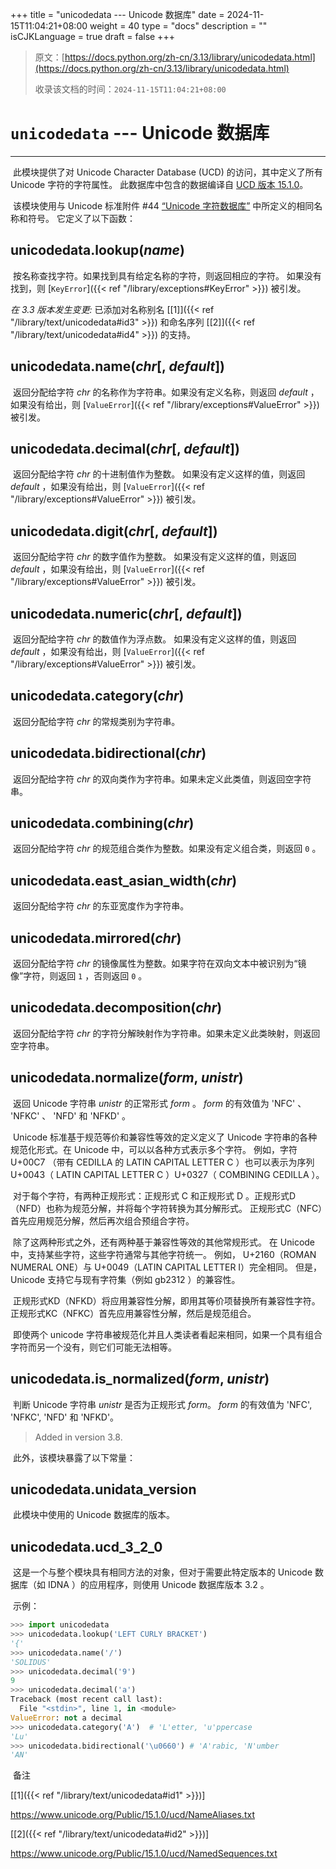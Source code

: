 +++
title = "unicodedata --- Unicode 数据库"
date = 2024-11-15T11:04:21+08:00
weight = 40
type = "docs"
description = ""
isCJKLanguage = true
draft = false
+++

> 原文：[https://docs.python.org/zh-cn/3.13/library/unicodedata.html](https://docs.python.org/zh-cn/3.13/library/unicodedata.html)
>
> 收录该文档的时间：`2024-11-15T11:04:21+08:00`

# `unicodedata` --- Unicode 数据库

------

​	此模块提供了对 Unicode Character Database (UCD) 的访问，其中定义了所有 Unicode 字符的字符属性。 此数据库中包含的数据编译自 [UCD 版本 15.1.0](https://www.unicode.org/Public/15.1.0/ucd)。

​	该模块使用与 Unicode 标准附件 #44 [“Unicode 字符数据库”](https://www.unicode.org/reports/tr44/) 中所定义的相同名称和符号。 它定义了以下函数：

## unicodedata.**lookup**(*name*)

​	按名称查找字符。如果找到具有给定名称的字符，则返回相应的字符。 如果没有找到，则 [`KeyError`]({{< ref "/library/exceptions#KeyError" >}}) 被引发。

*在 3.3 版本发生变更:* 已添加对名称别名 [[1\]]({{< ref "/library/text/unicodedata#id3" >}}) 和命名序列 [[2\]]({{< ref "/library/text/unicodedata#id4" >}}) 的支持。

## unicodedata.**name**(*chr*[, *default*])

​	返回分配给字符 *chr* 的名称作为字符串。如果没有定义名称，则返回 *default* ，如果没有给出，则 [`ValueError`]({{< ref "/library/exceptions#ValueError" >}}) 被引发。

## unicodedata.**decimal**(*chr*[, *default*])

​	返回分配给字符 *chr* 的十进制值作为整数。 如果没有定义这样的值，则返回 *default* ，如果没有给出，则 [`ValueError`]({{< ref "/library/exceptions#ValueError" >}}) 被引发。

## unicodedata.**digit**(*chr*[, *default*])

​	返回分配给字符 *chr* 的数字值作为整数。 如果没有定义这样的值，则返回 *default* ，如果没有给出，则 [`ValueError`]({{< ref "/library/exceptions#ValueError" >}}) 被引发。

## unicodedata.**numeric**(*chr*[, *default*])

​	返回分配给字符 *chr* 的数值作为浮点数。 如果没有定义这样的值，则返回 *default* ，如果没有给出，则 [`ValueError`]({{< ref "/library/exceptions#ValueError" >}}) 被引发。

## unicodedata.**category**(*chr*)

​	返回分配给字符 *chr* 的常规类别为字符串。

## unicodedata.**bidirectional**(*chr*)

​	返回分配给字符 *chr* 的双向类作为字符串。如果未定义此类值，则返回空字符串。

## unicodedata.**combining**(*chr*)

​	返回分配给字符 *chr* 的规范组合类作为整数。如果没有定义组合类，则返回 `0` 。

## unicodedata.**east_asian_width**(*chr*)

​	返回分配给字符 *chr* 的东亚宽度作为字符串。

## unicodedata.**mirrored**(*chr*)

​	返回分配给字符 *chr* 的镜像属性为整数。如果字符在双向文本中被识别为“镜像”字符，则返回 `1` ，否则返回 `0` 。

## unicodedata.**decomposition**(*chr*)

​	返回分配给字符 *chr* 的字符分解映射作为字符串。如果未定义此类映射，则返回空字符串。

## unicodedata.**normalize**(*form*, *unistr*)

​	返回 Unicode 字符串 *unistr* 的正常形式 *form* 。 *form* 的有效值为 'NFC' 、 'NFKC' 、 'NFD' 和 'NFKD' 。

​	Unicode 标准基于规范等价和兼容性等效的定义定义了 Unicode 字符串的各种规范化形式。在 Unicode 中，可以以各种方式表示多个字符。 例如，字符 U+00C7 （带有 CEDILLA 的 LATIN CAPITAL LETTER C ）也可以表示为序列 U+0043（ LATIN CAPITAL LETTER C ）U+0327（ COMBINING CEDILLA ）。

​	对于每个字符，有两种正规形式：正规形式 C 和正规形式 D 。正规形式D（NFD）也称为规范分解，并将每个字符转换为其分解形式。 正规形式C（NFC）首先应用规范分解，然后再次组合预组合字符。

​	除了这两种形式之外，还有两种基于兼容性等效的其他常规形式。 在 Unicode 中，支持某些字符，这些字符通常与其他字符统一。 例如， U+2160（ROMAN NUMERAL ONE）与 U+0049（LATIN CAPITAL LETTER I）完全相同。 但是， Unicode 支持它与现有字符集（例如 gb2312 ）的兼容性。

​	正规形式KD（NFKD）将应用兼容性分解，即用其等价项替换所有兼容性字符。 正规形式KC（NFKC）首先应用兼容性分解，然后是规范组合。

​	即使两个 unicode 字符串被规范化并且人类读者看起来相同，如果一个具有组合字符而另一个没有，则它们可能无法相等。

## unicodedata.**is_normalized**(*form*, *unistr*)

​	判断 Unicode 字符串 *unistr* 是否为正规形式 *form*。 *form* 的有效值为 'NFC', 'NFKC', 'NFD' 和 'NFKD'。

> Added in version 3.8.
>

​	此外，该模块暴露了以下常量：

## unicodedata.**unidata_version**

​	此模块中使用的 Unicode 数据库的版本。

## unicodedata.**ucd_3_2_0**

​	这是一个与整个模块具有相同方法的对象，但对于需要此特定版本的 Unicode 数据库（如 IDNA ）的应用程序，则使用 Unicode 数据库版本 3.2 。

​	示例：



``` python
>>> import unicodedata
>>> unicodedata.lookup('LEFT CURLY BRACKET')
'{'
>>> unicodedata.name('/')
'SOLIDUS'
>>> unicodedata.decimal('9')
9
>>> unicodedata.decimal('a')
Traceback (most recent call last):
  File "<stdin>", line 1, in <module>
ValueError: not a decimal
>>> unicodedata.category('A')  # 'L'etter, 'u'ppercase
'Lu'
>>> unicodedata.bidirectional('\u0660') # 'A'rabic, 'N'umber
'AN'
```

​	备注

[[1]({{< ref "/library/text/unicodedata#id1" >}})]

https://www.unicode.org/Public/15.1.0/ucd/NameAliases.txt

[[2]({{< ref "/library/text/unicodedata#id2" >}})]

https://www.unicode.org/Public/15.1.0/ucd/NamedSequences.txt
